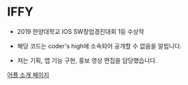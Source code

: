 # IFFY

- 2019 한양대학교 IOS SW창업경진대회 1등 수상작

- 해당 코드는 coder's high에 소속되어 공개할 수 없음을 알립니다.
- 저는 기획, 앱 기능 구현, 홍보 영상 편집을 담당했습니다.



[어플 소개 페이지](https://projectintheclass.github.io/Iffy-iOSApplication)